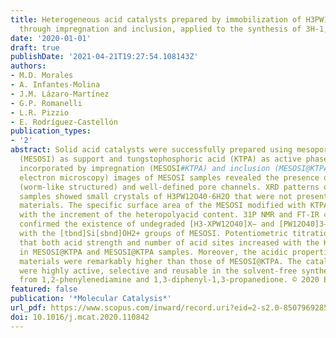 ```yaml
---
title: Heterogeneous acid catalysts prepared by immobilization of H3PW12O40 on silica
  through impregnation and inclusion, applied to the synthesis of 3H-1,5-benzodiazepines
date: '2020-01-01'
draft: true
publishDate: '2021-04-21T19:27:54.108143Z'
authors:
- M.D. Morales
- A. Infantes-Molina
- J.M. Lázaro-Martínez
- G.P. Romanelli
- L.R. Pizzio
- E. Rodríguez-Castellón
publication_types:
- '2'
abstract: Solid acid catalysts were successfully prepared using mesoporous silica
  (MESOSI) as support and tungstophosphoric acid (KTPA) as active phase, which was
  incorporated by impregnation (MESOSI#KTPA) and inclusion (MESOSI@KTPA). TEM (transmission
  electron microscopy) images of MESOSI samples revealed the presence of mesopores
  (worm-like structured) and well-defined pore channels. XRD patterns of MESOSI#KTPA
  samples showed small crystals of H3PW12O40·6H2O that were not present in the MESOSI@KTPA
  materials. The specific surface area of the MESOSI modified with KTPA decreases
  with the increment of the heteropolyacid content. 31P NMR and FT-IR characterizations
  confirmed the existence of undegraded [H3-XPW12O40]X− and [PW12O40]3− anions interacting
  with the [tbnd]Si[sbnd]OH2+ groups of MESOSI. Potentiometric titration results showed
  that both acid strength and number of acid sites increased with the KTPA loading
  in MESOSI@KTPA and MESOSI@KTPA samples. Moreover, the acidic properties of MESOSI#KTPA
  materials were remarkably higher than those of MESOSI@KTPA. The catalysts prepared
  were highly active, selective and reusable in the solvent-free synthesis of 3H-1,5-benzodiazepine
  from 1,2-phenylenediamine and 1,3-diphenyl-1,3-propanedione. © 2020 Elsevier B.V.
featured: false
publication: '*Molecular Catalysis*'
url_pdf: https://www.scopus.com/inward/record.uri?eid=2-s2.0-85079692859&doi=10.1016%2fj.mcat.2020.110842&partnerID=40&md5=0a7f99c0600fe6383191abc600532c4b
doi: 10.1016/j.mcat.2020.110842
---
```


